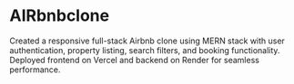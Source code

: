 # AIRbnbclone
Created a responsive full-stack Airbnb clone using MERN stack with user authentication, property listing, search filters, and booking functionality. Deployed frontend on Vercel and backend on Render for seamless performance.
